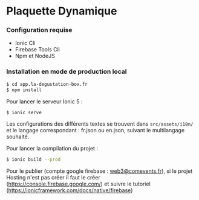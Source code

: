 # Plaquette Dynamique

### Configuration requise
* Ionic Cli
* Firebase Tools Cli
* Npm et NodeJS

### Installation en mode de production local

```sh
$ cd app.la-degustation-box.fr
$ npm install
```

Pour lancer le serveur Ionic 5 :
```sh
$ ionic serve
```

Les configurations des différents textes se trouvent dans ```src/assets/i18n/``` et le langage correspondant : fr.json ou en.json, suivant le multilangage souhaité.

Pour lancer la compilation du projet :
```sh
$ ionic build --prod
```

Pour le publier (compte google firebase : web3@comevents.fr), si le projet Hosting n'est pas créer il faut le créer (https://console.firebase.google.com/) et suivre le tutoriel (https://ionicframework.com/docs/native/firebase)

